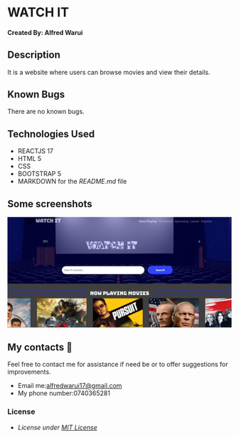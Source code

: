 # WATCH IT
#### Created By: **Alfred Warui** 
## Description
It is a website where users can browse movies and view their details.

## Known Bugs
There are no known bugs.

## Technologies Used
* REACTJS 17
* HTML 5
* CSS
* BOOTSTRAP 5
* MARKDOWN for the *README.md* file
## Some screenshots
<img src="/src/screenshots/screenshot1.png" alt="site" >

## My contacts &#128241;
Feel free to contact me for assistance if need be or to offer suggestions for improvements.

- Email me:alfredwarui17@gmail.com
- My phone number:0740365281
### License
* *License under [MIT License](LICENSE)*